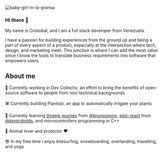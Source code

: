 ![baby-girl-in-la-gransa](https://github.com/CxGarcia/CxGarcia/blob/main/n%CC%83i.gif)

### Hi there 👋
My name is Cristobal, and I am a full stack developer from Venezuela. 

I have a passion for building experiences from the ground up and being a part of every aspect of a product, especially at the intersection where tech, design, and marketing meet. This junction is where I can add the most value since I know the tools to translate business requirements into software that empowers users.


## About me
🚀 Currently working in Dev Collectiv, an effort to bring the benefits of open-source software to people from non-technical backgrounds\
\
🛠 Currently building Plantopi, an app to automatically irrigate your plants\
\
🌱 Currently learning [threejs-journey](https://threejs-journey.xyz) from [@brunosimon](https://github.com/brunosimon), [epic-react](https://epicreact.dev) from [@kentcdodds](https://github.com/kentcdodds), and microcontrollers programming in C++\
\
🐶 Animal lover and protector ♥️\
\
😎 In my free time I enjoy kitesurfing, snowboarding, overlanding, travelling, and yoga
